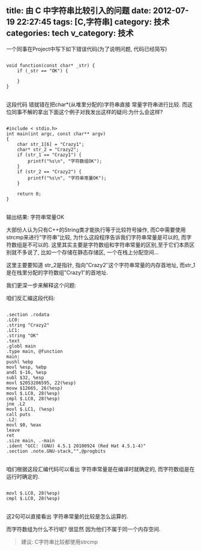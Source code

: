title: 由 C 中字符串比较引入的问题
date: 2012-07-19 22:27:45
tags: [C,字符串]
category: 技术
categories: tech
v_category: 技术
---
一个同事在Project中写下如下错误代码(为了说明问题, 代码已经简写)

<pre>
<code class="C">
void function(const char* _str) {
	if (_str == "OK") {

	}
}
</code>
</pre>

这段代码 错就错在把char*(从堆里分配的)字符串直接 常量字符串进行比较.
而这位同事不解的拿出下面这个例子对我发出这样的疑问:为什么会这样?

<!--more-->

<pre>
<code class="C">
#include < stdio.h>
int main(int argc, const char** argv)
{
	char str_1[6] = "Crazy1";
	char* str_2 = "Crazy2";
	if (str_1 == "Crazy1") {
		printf("%s\n", "字符数组OK");
	}
	if (str_2 == "Crazy2") {
		printf("%s\n", "字符串常量OK");
	}

	return 0;
}
</code>
</pre>

输出结果: 字符串常量OK

大部份人认为只有C++的String类才能执行等于比较符号操作, 而C中需要使用strcmp来进行”字符串”比较, 为什么这段程序告诉我们字符串常量是可以的, 而字符数组是不可以的. 这里其实主要是字符数组和字符串常量的区别,至于它们本质区别就不多说了, 比如一个存储在静态存储区, 一个在栈上分配空间…

这里主要要知道 str_2是指针, 指向”Crazy2″这个字符串常量的内存首地址,  而str_1是在栈里分配的字符数组”Crazy1″的首地址.

我们更深一步来解释这个问题:

咱们反汇编这段代码:

<pre>
<code class="C">
.section .rodata
.LC0:
.string "Crazy2"
.LC1:
.string "OK"
.text
.globl main
.type main, @function
main:
pushl %ebp
movl %esp, %ebp
andl $-16, %esp
subl $32, %esp
movl $2053206595, 22(%esp)
movw $12665, 26(%esp)
movl $.LC0, 28(%esp)
cmpl $.LC0, 28(%esp)
jne .L2
movl $.LC1, (%esp)
call puts
.L2:
movl $0, %eax
leave
ret
.size main, .-main
.ident "GCC: (GNU) 4.5.1 20100924 (Red Hat 4.5.1-4)"
.section .note.GNU-stack,"",@progbits
</code>
</pre>

咱们根据这段汇编代码可以看出 字符串常量是在编译时就确定的, 而字符数组是在运行时确定的.

<pre>
<code class="C">
movl $.LC0, 28(%esp)
cmpl $.LC0, 28(%esp)
</code>
</pre>

这2句可以直接看出 字符串常量的比较是怎么运算的.

而字符数组为什么不行呢? 很显然 因为他们不属于同一个内存空间.

> 建议: C字符串比较都使用strcmp


